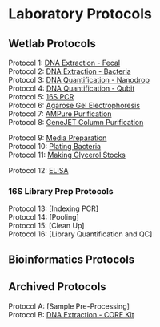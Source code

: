 # Laboratory Protocols

## Wetlab Protocols
Protocol 1: [DNA Extraction - Fecal](https://github.com/sjc6663/Protocols/blob/main/DNA_Extraction_Microbiome_Fecal.md)  
Protocol 2: [DNA Extraction - Bacteria](https://github.com/sjc6663/Protocols/blob/main/DNA_Extraction_Bacteria.md)  
Protocol 3: [DNA Quantification - Nanodrop](https://github.com/sjc6663/Protocols/blob/main/Quantification_Nanodrop.md)  
Protocol 4: [DNA Quantification - Qubit](https://github.com/sjc6663/Protocols/blob/main/wetlab-protocols/Quantification_Qubit.md)  
Protocol 5: [16S PCR](https://github.com/sjc6663/Protocols/blob/main/16S_PCR.md)  
Protocol 6: [Agarose Gel Electrophoresis](https://github.com/sjc6663/Protocols/blob/main/wetlab-protocols/Gel-Electrophoresis.md)  
Protocol 7: [AMPure Purification](https://github.com/sjc6663/Protocols/blob/main/wetlab-protocols/Ampure-purification.md)  
Protocol 8: [GeneJET Column Purification](https://github.com/sjc6663/Protocols/blob/main/wetlab-protocols/Column-purification.md)  

Protocol 9: [Media Preparation](https://github.com/sjc6663/Protocols/blob/main/wetlab-protocols/media-preparation.md)  
Protocol 10: [Plating Bacteria](https://github.com/sjc6663/Protocols/blob/main/wetlab-protocols/Plating-bacteria.md)  
Protocol 11: [Making Glycerol Stocks](https://github.com/sjc6663/Protocols/blob/main/wetlab-protocols/glycerol-stock.md)  


Protocol 12: [ELISA](https://github.com/sjc6663/Protocols/blob/main/wetlab-protocols/ELISA-dublin.md)  

### 16S Library Prep Protocols  
Protocol 13: [Indexing PCR]  
Protocol 14: [Pooling]  
Protocol 15: [Clean Up]  
Protocol 16: [Library Quantification and QC]  

## Bioinformatics Protocols


## Archived Protocols
Protocol A: [Sample Pre-Processing]  
Protocol B: [DNA Extraction - CORE Kit](https://github.com/sjc6663/Protocols/blob/main/archived-protocols/core-extraction.md)
